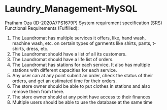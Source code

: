 # Laundry_Management-MySQL

Pratham Oza (ID-2020A7PS1679P)
System requirement specification (SRS)
Functional Requirements (Fulfilled):
1. The Laundromat has multiple services it offers, like, hand wash, machine wash, etc. on certain types of garments like shirts, pants, t-shirts, dress, etc.
2. The Laundromat should have a list of all its customers.
3. The Laundromat should have a life list of orders.
4. The Laundromat has stations for each service. It also has multiple stations with different capacities for each service.
5. Any user can at any point submit an order, check the status of their orders, and get an estimated time for their orders.
6. The store owner should be able to put clothes in stations and also remove them from there.
7. The store owner should at any point have access to their finances
8. Multiple users should be able to use the database at the same time
